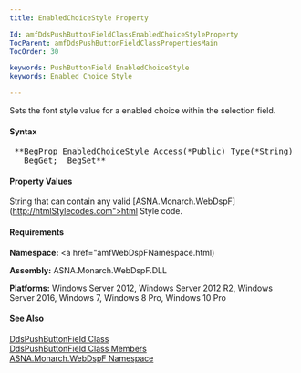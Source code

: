 ```yaml
---
title: EnabledChoiceStyle Property

Id: amfDdsPushButtonFieldClassEnabledChoiceStyleProperty
TocParent: amfDdsPushButtonFieldClassPropertiesMain
TocOrder: 30

keywords: PushButtonField EnabledChoiceStyle
keywords: Enabled Choice Style

---
```


Sets the font style value for a enabled choice within the selection field.

#### Syntax
<pre class="prettyprint"> **BegProp EnabledChoiceStyle Access(*Public) Type(*String) Modifier(*Overrides)
   BegGet;  BegSet** </pre>

#### Property Values
String that can contain any valid [ASNA.Monarch.WebDspF](http://htmlStylecodes.com">html Style code</a>.

#### Requirements
**Namespace:** <a href="amfWebDspFNamespace.html)

**Assembly:** ASNA.Monarch.WebDspF.DLL

**Platforms:** Windows Server 2012, Windows Server 2012 R2, Windows Server 2016, Windows 7, Windows 8 Pro, Windows 10 Pro

#### See Also
[ DdsPushButtonField Class](amfDdsPushButtonFieldClass.html) <br clear="none" />[ DdsPushButtonField Class Members](amfDdsPushButtonFieldClassMembers.html)<br clear="none" />[ ASNA.Monarch.WebDspF Namespace](amfWebDspFNamespace.html)
